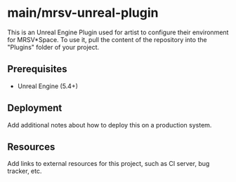 # main/mrsv-unreal-plugin

This is an Unreal Engine Plugin used for artist to configure their environment for MRSV*Space. To use it, pull the content of the repository into the "Plugins" folder of your project. 

## Prerequisites

- Unreal Engine (5.4+)

## Deployment

Add additional notes about how to deploy this on a production system.

## Resources

Add links to external resources for this project, such as CI server, bug tracker, etc.
